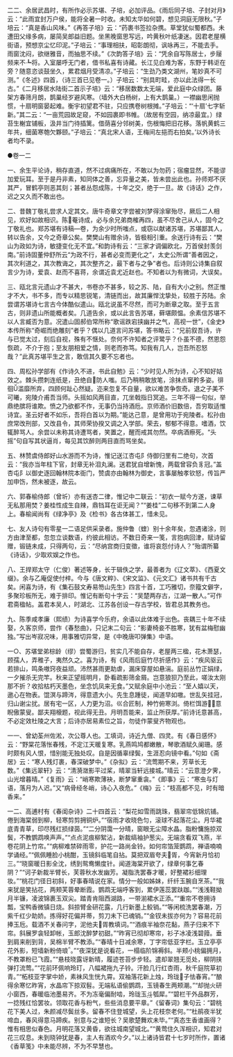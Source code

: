 <!-- { "loadSidebar": true } -->
二二、余居武昌时，有所作必示苏堪、子培，必加评品。《雨后同子培、子封对月》云：“此雨宜封万户侯，能将全暑一时收。未知太华如何碧，想见洞庭无限秋。”子培云：“真是香山风味。”《再答子培》云：“药裹书签拉杂携。草堂犹似蜀都西。未遭田父缘多病，屡简吴郎益旧题。坐黑晚窗思写远，吟黄秋叶纸凄迷。因君老屋横街语，预想京尘忆印泥。”子培云：“事理相扶，昭彰朗彻，讽咏再三，不能去手。雨窗沈闷，欲继雅音，而抽思不续。”《次韵答子培》云：“凭余自写陈居士，步屦频来不┺将。入室屡呼无门者，借书私喜有诗藏。长江见白难为客，东野于韩讵在旁？随意恣谈鼓坐久，累君烟月受清凉。”子培云：“生劲乃类文湖州，笔妙真不可测。”《冬述》四首，（诗三首已见卷一。）子培云：“别具町畦，亦以此法得一长古。”《二月移居水陆街二首示子培》云：“移居数数太无端，爱此庭中众绿团。藤架方春筛月朗，鹊巢经岁避风寒。（墙外大白杨树，上有大鹊巢。）一襟幽思闲抛惯，十扇明窗晏起难。衡宇初望君不驻，只应携卷树根摊。”子培云：“‘十扇’七字斩新。”其二云：“一亩荒园故足窥，不如园裹即书帷。（故居有空园，纳凉最宜。）绿苔生榭宜铺板，汲井当门待插篱。借荫喜分邻树美，伤根悔把旧花移。落帆黄鹤三年共，细菌寒匏欠夥颐。”子培云：“真北宋人语，王梅间左挹而右拍矣。’以外诗长者均不录。



●卷一二

一、余生平论诗，稍存直道，然不过病痛所在，不敢以为勿药；宿瘤显然，不能谬加爱玩耳。至于是丹非素，知同体之善，忘异量之美，皆未尝出此也。孙师郑不厌其严，冒鹤亭则恶其刻；甚者丛怨成陈，十年之交，绝于一旦。故《诗话》之作，迟之又久而不敢出也。

二、昔魏丁敬礼尝求人定其文。唐牛奇章文字尝被刘梦得涂窜殆尽，厥后二人相见，欢好如故相识。陈菴诗成，必与余兄弟商榷再四，虽不尽舍己从人，固今之丁敬礼也。郑苏堪有诗稿—卷，为余少时所嗤点，或窃以献诸苏堪，苏堪鄙其人，转以告余，又今之奇章公矣。樊樊山有赠余诗，皆极相引重。余送行诗有云：“樊山为政如为诗，敏捷变化无不宜。”和韵诗有云：“三家才调偏欧北，万首侯封羡剑南。”前诗固董仲舒所云“为政不行，甚者必变而更化之”，太史公所谓“善者因之，其次利道之，其次教诲之，其次整齐之，最下者与之争”者也。后诗则公诗集自叙言少为诗，爱袁、赵而不喜蒋，余谓近袁尤近赵也。不知者以为有微词，大误矣。

三、瓯北言元遗山才不甚大，书卷亦不甚多，较之苏、陆，自有大小之别。然正惟才不大，书不多，而专以精思锐笔，清链而出，故其廉悍沈挚处，较胜于苏陆。余尝谓苏堪诗七言古今体酷似遣山。瓯北说虽不尽然，而可为断章之取。至于五言古，则非遗山所能概者矣。几道告余，或以此言告苏堪，藓堪颇愠。余素信苏堪不以人言臧否为意。况遣山固郝伯常所称“歌谣跌宕挟幽并之气，高视一世”，《金史》本传所称“奇崛而绝雕刻”者乎？偶以几道言问苏堪，答书略云：“兄前叙吾诗，许与已觉太过，刻后自视，殊有不惬处。奈何不许知者之评鹭乎？仆虽不德，然恩怨恢疏，不介于抱；至友朋相爱之情，则老而弥笃。知我有几人，岂吾所忍怒哉？”此真苏堪平生之言，敢信其久要不忘者也。

四、周松孙学部有《作诗久不进，书此自勉》云：“少时见人所为诗，心不知好姑效之。棘头攒刺连纸是，丑绝自防人嗤。后乃稍稍敢放笔，涂抹点窜矜多姿。徘徊滥靡所弃，四顾何趾心然疑。迩来忽复不自量，欲以难苦争恢奇。退之子美不可曦，宛陵介甫吾当师。头摇如风两目直，兀坐戟指日冥追。三年不得一句似，举鼎绝膑将谁欺。愤之乃欲都不作，无事仍当持酒卮。京师酒价旧数倍，吾穷取适惟诗宜。圣云好者不如乐，吾将白首以为期。”能达己意，是曾用功于宛陵者。松孙由庶常改刑部，又改县令，其师荣协揆又调之入学部。荣去，郁郁不得意。嗜酒，饮辄醉骂人。余尝以未称其诗遭骂者，笑置之，醒而戒其勿然。卒病酒瘵死。“头摇”句自写其状逼肖，每见其饮醉则两目直而骂坐矣。

五、林赞虞侍郎好山水游而不为诗，惟记送江杏屯阝侍御归里有二绝句，次首云：“我亦当年柱下官，封章无补泪丸澜。送君犹自增新愧，两载曾容负豸冠。”盖杏屯阝以御史逐回翰林院本衙门，赞虞亦由翰林为御史，言事屡触孝钦怒，传旨严加申饬，然未被逐，故云。

六、郭春榆侍郎（曾圻）亦有送杏二律，惟记中二联云：“初衣一赋今方遂，谏草无私那用焚？姜桂性成生自辣，鼎铛耳在讵无闻？”“姜桂”二句移不到第二人身上。春榆闻尚有《绿净亭》及《检书》各古体甚工，惜未见。

七、友人诗句有零星一二语足供采录者。施仲鲁（蝰）别十余年矣，忽遇诸涂，则方由津至都，忽忽立谈数语，约彼此相访。不数日奇来一笺，言抱病回津，赋诗留赠，锻链未成，只得两句，云：“尽纳宫商归变徵，谁将哀怨付诗人？”殆谓所纂《诗话》，少取欢娱之作也。

八、王捍郑太守（仁俊）著述等身，长于辑佚之学，最善者为《辽文萃》、《西夏文缀》。余与乙庵促使付梓。今与《唐文粹》、《宋文监》、《元文汇》诸书共有千古矣。闲喜为诗，有《集石鼓文寿易笏山先生》四言十首，工巧雅切，奈籀文僻字，多聚珍板所无，难于排印。惟记有断句十字云：“吴楚两存古，江湖一散人。”可作君斋楹帖。盖君本吴人，时湖北、江苏各创设一存古学校，皆君总其教务也。

九、陈季咸孝廉（熙绩）为诗喜学今乐府，余语以此体难于出色。丧耦三十年不续娶，久客京师，尝作《春愁曲》，只记末二句云：“影妻椅妾不胜寒，犹有盆梅慰幽独。”写出岑寂况味，用事雅切异常，是《中晚唐叩弹集》中语。

一○、苏堪堂弟棕龄（缪）尝蜀游归，贫实几不能自存，老屋两三楹，花木萧瑟，顾孺人，弄稚子，夷然久之。喜为诗，有《风雨后庭竹尽折感作》云：“疾风驱云若排山，鸣条嗷窍夜益顽。沛然甚雨更助虐，漏床穿屋如悬湍。庭前丛竹正娟绿，一夕摧杀无完竿。秋来正望摇明月，卧看疏影筛金屑。岂意狼狈乃至此，嗟汝太刚那不折？收拾枯朽天墨色，坐念饥凤来无食。”又赋余庭中小池云：“至人嬉以天，遨心在物表。馄溟与蹄涔，得意遗大小。先生息踵徒，闻道早如嗷。世乱矢挂冠，归山谢尘扰。居有宅一区，人力更为沼。巛合匠制，种竹俯寒浏。倚栏饵游，意睨傲蒙叟。鄙夫翔榱题，视此得无丑。月明吾能来，监止所获厚。”前诗讬意甚高，不必定效杜陵之大言；后诗亦居易素位之旨，勿徒作蒙叟齐物观也。

一一、曾幼荃州佐淞，次公尊人也。工填词，诗近九僧、四灵。有《春日感怀》云：“野棠花落怅春残，不定江天暖复寒。乳燕鸣鸠都嫩散，琴歌酒赋久阑珊。感时颇有风人恨，惜别能无独处叹。自是因循辜绿鬓，生涯忍向镜中看。”句如《斋居》云：“寒人残灯裹，春深破梦中。”《杂拟》云：“流莺期不来，芳草长无数。”《集远翠轩》云：“清漪潋影平过桨，晴翠当轩远接城。”晴云：“云意澄夕霁，山光增暮晴。”《复雨》云：“峭寒欺薄袂，断梦窜重衾。”《即事》云：“寒虫与灯语，落月为人迟。”又“病骨经冬峭，诗心入夜危。”《梅》云：“枝高都不见，时有暗香来。”

一二、高逋村有《春闺杂诗》二十四首云：“梨花如雪雨跳珠，翡翠帘低锦炕铺。倦到海棠弱到柳，轻寒剪剪拥铜炉。”“宿雨才收晓色匀，滚球不起落花尘。月华裙底青青草，印尽残红损绿茵。”“二分阴霭一分晴，窗眼无尘障水晶。脂粉慵施掠双鬓，不教鹦鹉唤声声。”“点点泥痕柳絮沾，新裁缟袖护葱尖。无端贪看双飞燕，半卷花阴上竹帘。”“病柳难禁碎雨零，护花一路尚金铃。如何帘箔笼鹦鹉，禅语喃喃学诵经。”“佩佩睡脸小桃酣，玉镜斜临笔自拈。莫把双眉夸夫胥，今宵新月恰初三。”“晓窗暖日影全沈，绣到鸳鸯懒度针。闻道海棠开欲了，绿章何事乞春阴？”“诃子新裁半臂长，芙蓉秋水发幽芳。凝脂洗罢春才暖，好整裙衫细理妆。”“桃花门径日初斜，好事春晴说在家。情分一般如姊妹，纤纤玉腕自烹茶。”“我来犹是笑拈花，两颊芙蓉晕断霞。鹦鹉无端呼客到，累伊莲蕊罢趺跏。”“浅浅鞋拗月半镰，凌波锦裹玉双尖。踏青肯阻西湖路，一带湔裙水正添。”“重帘不卷拥诗瓢，宝鸭香微镇日烧。斜掠臂金研花露，几行新墨上鲛销。”“等闲梳洗罢春潮，万紫千红少助娇。拣得好花偏并蒂，剪刀未下已魂销。”“金钗未拔亦何为？容易花前捧玉卮。载酒不关春问字，泥他夫胥教填词。”“酒痕半袖奈花黏，燕子归来不下帘。斜展罗衾轻卸帐，玉郎沈醉梦初甜。”“昨宵已彻却寒帘，衫子冰凌浅碧箝。垂到肩来削到背，吴棉半臂不教添。”“春晴十日减余寒，丁字帘低亚字栏。玉立亭亭花外影，短墙新粉倚琅。”“夜深犹是说看花，一榻临阶锦褥斜。半颊小桃偏拥月，不教罩粉已飞霞。”“悬枝晓露讶新晴，履迹苍苔步步轻。遣却翠翘无觅处，柳阴挟弹打流莺。”“花前环佩响玲玎，八幅裙拖九子铃。汗脸几行红杏雨，秋千庭院草初青。”“柘枝亚字掌中娇，素袜风生恍九霄。双袖落花新上烛，玲珑子怯春宵。”“酿得余寒忆昨宵，水晶帘下掠双髫。无端私语偷鹦鹉，玉镜春生两颊潮。”“却抛火研小窗西，春暖临池墨易齐。不为冻毫偏耐啮，玲珑玉斗瓠犀。”“碧栏干外品群芳，一捻残红恰罢妆。领取花香与粉气，些些消息要平章。”《留春词》集句云：“碧桃花下美人过，朱颜减尽鬓丝多。留春不住登城望，头上花枝奈老何。”“杜鹃夜半犹啼血，春风得意马蹄疾。别意与之谁短长？吴歌楚舞欢未毕。”“真态生香谁画得？惟有相思似春色。月明花落又黄昏，欲往城南望城北。”“黄莺住久浑相识，知君对花三叹息。未到晓钟犹是春，主人有酒欢今夕。”以上诸诗皆君十七岁时所作，置诸《香草笺》中未能尽辨，不为不早慧也。

